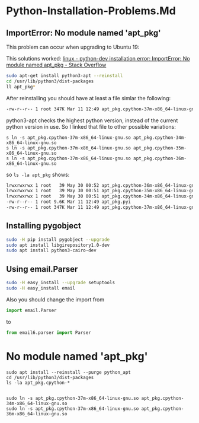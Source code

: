 # Python-Installation-Problems.Md                                               

## ImportError: No module named 'apt_pkg'
This problem can occur when upgrading to Ubuntu 19:

This solutions worked: 
[linux - python-dev installation error: ImportError: No module named apt_pkg - Stack Overflow][LPDIEINMNASO]

``` sh
sudo apt-get install python3-apt --reinstall
cd /usr/lib/python3/dist-packages
ll apt_pkg*
```
After reinstalling you should have at least a file simlar the following:
``` sh
-rw-r--r-- 1 root 347K Mar 11 12:49 apt_pkg.cpython-37m-x86_64-linux-gnu.so
```
python3-apt checks the highest python version, instead of the current python version in use. So I linked that file to other possible variations:
```
s ln -s apt_pkg.cpython-37m-x86_64-linux-gnu.so apt_pkg.cpython-34m-x86_64-linux-gnu.so
s ln -s apt_pkg.cpython-37m-x86_64-linux-gnu.so apt_pkg.cpython-35m-x86_64-linux-gnu.so
s ln -s apt_pkg.cpython-37m-x86_64-linux-gnu.so apt_pkg.cpython-36m-x86_64-linux-gnu.so
```
so `ls -la apt_pkg` shows:
``` sh
lrwxrwxrwx 1 root   39 May 30 00:52 apt_pkg.cpython-36m-x86_64-linux-gnu.so -> apt_pkg.cpython-37m-x86_64-linux-gnu.so
lrwxrwxrwx 1 root   39 May 30 00:51 apt_pkg.cpython-35m-x86_64-linux-gnu.so -> apt_pkg.cpython-37m-x86_64-linux-gnu.so
lrwxrwxrwx 1 root   39 May 30 00:51 apt_pkg.cpython-34m-x86_64-linux-gnu.so -> apt_pkg.cpython-37m-x86_64-linux-gnu.so
-rw-r--r-- 1 root 9.6K Mar 11 12:49 apt_pkg.pyi
-rw-r--r-- 1 root 347K Mar 11 12:49 apt_pkg.cpython-37m-x86_64-linux-gnu.so
```

##  Installing pygobject
``` bash                                                                          
sudo -H pip install pygobject --upgrade
sudo apt install libgirepository1.0-dev
sudo apt install python3-cairo-dev
```                                                                              

## Using email.Parser
``` bash
sudo -H easy_install --upgrade setuptools
sudo -H easy_install email
```
Also you should change the import from
``` python
import email.Parser
```
to
``` python
from email6.parser import Parser
```

# No module named 'apt_pkg' 
```
sudo apt install --reinstall --purge python_apt
cd /usr/lib/python3/dist-packages
ls -la apt_pkg.cpython-*


sudo ln -s apt_pkg.cpython-37m-x86_64-linux-gnu.so apt_pkg.cpython-34m-x86_64-linux-gnu.so
sudo ln -s apt_pkg.cpython-37m-x86_64-linux-gnu.so apt_pkg.cpython-36m-x86_64-linux-gnu.so
```

[LPDIEINMNASO]: https://stackoverflow.com/a/36232975/161312